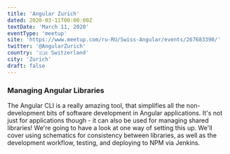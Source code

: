 ```yaml
---
title: 'Angular Zurich'
dated: 2020-03-11T00:00:00Z
textDate: 'March 11, 2020'
eventType: 'meetup'
site: 'https://www.meetup.com/ru-RU/Swiss-Angular/events/267683390/'
twitter: '@AngularZurich'
country: '🇨🇭 Switzerland'
city: 'Zurich'
draft: false
---
```



### Managing Angular Libraries

The Angular CLI is a really amazing tool, that simplifies all the non-development bits of software development in Angular applications. It's not just for applications though - it can also be used for managing shared libraries! We're going to have a look at one way of setting this up. We'll cover using schematics for consistency between libraries, as well as the development workflow, testing, and deploying to NPM via Jenkins.
